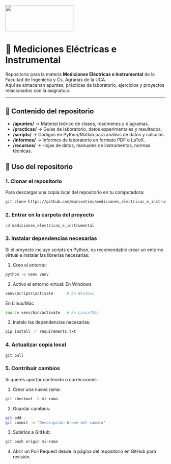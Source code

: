 <img src="https://uca.edu.ar/assets/img/logo.png" align="center"
     width="216" height="82">

# 📐 Mediciones Eléctricas e Instrumental

Repositorio para la materia **Mediciones Eléctricas e Instrumental** de la Facultad de Ingeniería y Cs. Agrarias de la UCA.  
Aquí se almacenan apuntes, prácticas de laboratorio, ejercicios y proyectos relacionados con la asignatura.

---

## 📂 Contenido del repositorio

- **/apuntes/** → Material teórico de clases, resúmenes y diagramas.
- **/practicas/** → Guías de laboratorio, datos experimentales y resultados.
- **/scripts/** → Códigos en Python/Matlab para análisis de datos y cálculos.
- **/informes/** → Informes de laboratorio en formato PDF o LaTeX.
- **/recursos/** → Hojas de datos, manuales de instrumentos, normas técnicas.

## 📌 Uso del repositorio

### 1. Clonar el repositorio
Para descargar una copia local del repositorio en tu computadora:

```bash
git clone https://github.com/marcontini/mediciones_electricas_e_instrumental
```

### 2. Entrar en la carpeta del proyecto

```bash
cd mediciones_electricas_e_instrumental
```

### 3. Instalar dependencias necesarias
Si el proyecto incluye scripts en Python, es recomendable crear un entorno virtual e instalar las librerías necesarias:

1. Creo el entorno:
```bash
python -m venv venv
```

2. Activo el entorno virtual:
En Windows
```bash
venv\Scripts\activate      # En Windows
```
En Linux/Mac
```bash
source venv/bin/activate   # En Linux/Mac
```

3. Instalo las dependencias necesarias:
```bash
pip install -r requirements.txt
```

### 4. Actualizar copia local
```bash
git pull
```

### 5. Contribuir cambios
Si querés aportar contenido o correcciones:

1. Crear una nueva rama: 
```bash
git checkout -b mi-rama
```
2. Guardar cambios:
```bash
git add .
git commit -m "Descripción breve del cambio"
```
3. Subirlos a GitHub:
```bash
git push origin mi-rama
```
4. Abrir un Pull Request desde la página del repositorio en GitHub para revisión.

